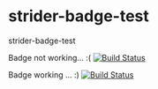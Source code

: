 strider-badge-test
==================

strider-badge-test

Badge not working... :(
[![Build Status](http://162.243.88.94:4000/5282117a847f83821f000018/clun0555/projecttemplate/badge)](http://162.243.88.94:4000/clun0555/projecttemplate/)


Badge working ... :)
[![Build Status](https://strider-demo.herokuapp.com/51e0b90c8e11b6f10a000008/Strider-CD/strider-travis/badge)](https://strider-demo.herokuapp.com/)
